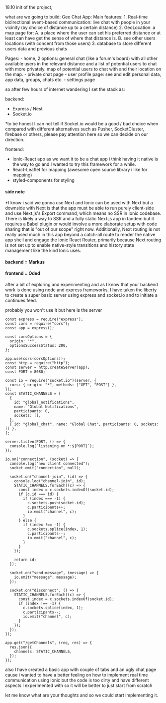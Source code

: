 18.10
init of the project,

what are we going to build:
Geo Chat App:
  Main features:
    1. Real-time bidirectional event-based communication: live chat with people in your vicinity (by choice of distance up to a certain distance) 
    2. GeoLocation: a map page for: 
      A. a place where the user can set his preferred distance or at least can have get the sense of where that distance is.
      B. see other users locations (with concent from those users)
    3. database to store different users data and previous chats

  Pages:
    - home, 2 options:
        general chat (like a forum's board) with all other available users in the relevant distance and a list of potential users to chat with more privately.
        map of potential users to chat with and their location on the map.
    - private chat page
    - user profile page: see and edit personal data, app data, groups, chats etc.
    - settings page
    
    
so after few hours of internet wandering I set the stack as:

backend: 
  - Express / Nest 
  - Socket.io

*to be honest I can not tell if Socket.io would be a good / bad choice when compared with different alternatives 
such as Pusher, SocketCluster, firebase or others, please pay attention here so we can decide on our direction.

frontend: 
  - Ionic-React app as we want it to be a chat app i think having it native is the way to go and I wanted to try this framework for a while.
  - React-Leaflet for mapping (awesome open source library i like for mapping) 
  - styled-components for styling
 
 #### side note
*I know i said we gonna use Next and Ionic can be used with Next but a downside with Next is that the app must be able to run purely client-side 
and use Next.js's Export command, which means no SSR in Ionic codebase. There is likely a way to SSR and a fully static Next.js app
in tandem but it requires a Babel plugin or would involve a more elaborate setup with code sharing that is "out of our scope" right now.
Additionally, Next routing is not really used much in this app beyond a catch-all route to render the native app shell and engage the Ionic React Router, 
primarily because Next routing is not set up to enable native-style transitions and history state management like the kind Ionic uses.



#### backend = Markus
#### frontend = Oded



after a bit of exploring and experimenting and as I know that your backend work is done using node and express frameworks, 
I have taken the liberty to create a super basic server using express and socket.io and to initiate a continues feed.

probably you won't use it but here is the server
```
const express = require("express");
const cors = require("cors");
const app = express();

const corsOptions = {
  origin: "*",
  optionsSuccessStatus: 200,
};

app.use(cors(corsOptions));
const http = require("http");
const server = http.createServer(app);
const PORT = 8080;

const io = require("socket.io")(server, {
  cors: { origin: "*", methods: ["GET", "POST"] },
});
const STATIC_CHANNELS = [
  {
    id: "global_notifications",
    name: "Global Notifications",
    participants: 0,
    sockets: [],
  },
  { id: "global_chat", name: "Global Chat", participants: 0, sockets: [] },
];

server.listen(PORT, () => {
  console.log(`listening on *:${PORT}`);
});

io.on("connection", (socket) => {
  console.log("new client connected");
  socket.emit("connection", null);

  socket.on("channel-join", (id) => {
    console.log("channel-join", id);
    STATIC_CHANNELS.forEach((c) => {
      const index = c.sockets.indexOf(socket.id);
      if (c.id === id) {
        if (index === -1) {
          c.sockets.push(socket.id);
          c.participants++;
          io.emit("channel", c);
        }
      } else {
        if (index !== -1) {
          c.sockets.splice(index, 1);
          c.participants--;
          io.emit("channel", c);
        }
      }
    });

    return id;
  });

  socket.on("send-message", (message) => {
    io.emit("message", message);
  });

  socket.on("disconnect", () => {
    STATIC_CHANNELS.forEach((c) => {
      const index = c.sockets.indexOf(socket.id);
      if (index !== -1) {
        c.sockets.splice(index, 1);
        c.participants--;
        io.emit("channel", c);
      }
    });
  });
});

app.get("/getChannels", (req, res) => {
  res.json({
    channels: STATIC_CHANNELS,
  });
});

```

also I have created a basic app with couple of tabs and an ugly chat page cause i wanted to have a better feeling on how to implement real time communication using Ionic but the code is too dirty and have different aspects I experimented with so it will be better to just start from scratch 

let me know what are your thoughts and so we could start implementing it.
